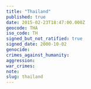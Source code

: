```yaml
---
title: "Thailand"
published: true
date: 2015-02-23T18:47:00.000Z
geocode: THA
iso_code: TH
signed_but_not_ratified: true
signed_date: 2000-10-02
genocide:
crimes_against_humanity:
aggression:
war_crimes:
note:
slug: thailand
---
```

